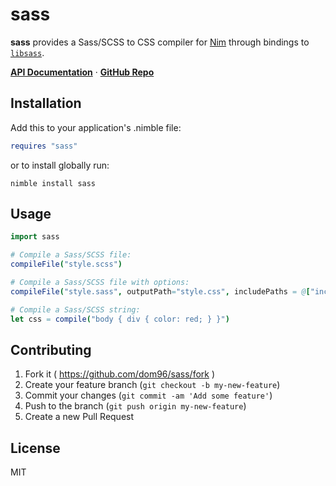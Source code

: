 # sass

**sass** provides a Sass/SCSS to CSS compiler for [Nim](https://nim-lang.org) through bindings to [`libsass`](https://github.com/sass/libsass/).

**[API Documentation](https://nimble.directory/docs/sass)** ·
**[GitHub Repo](https://github.com/dom96/sass)**

## Installation

Add this to your application's .nimble file:

```nim
requires "sass"
```

or to install globally run:

```
nimble install sass
```

## Usage

```nim
import sass

# Compile a Sass/SCSS file:
compileFile("style.scss")

# Compile a Sass/SCSS file with options:
compileFile("style.sass", outputPath="style.css", includePaths = @["includes"])

# Compile a Sass/SCSS string:
let css = compile("body { div { color: red; } }")
```

## Contributing

1. Fork it ( https://github.com/dom96/sass/fork )
2. Create your feature branch (`git checkout -b my-new-feature`)
3. Commit your changes (`git commit -am 'Add some feature'`)
4. Push to the branch (`git push origin my-new-feature`)
5. Create a new Pull Request

## License

MIT
